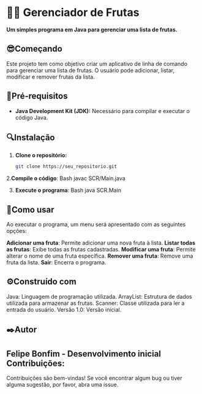 # 🍎🍌 Gerenciador de Frutas

**Um simples programa em Java para gerenciar uma lista de frutas.**

## 😎Começando

Este projeto tem como objetivo criar um aplicativo de linha de comando para gerenciar uma lista de frutas. O usuário pode adicionar, listar, modificar e remover frutas da lista.

## 🧾Pré-requisitos
* **Java Development Kit (JDK):** Necessário para compilar e executar o código Java.

## 🔍Instalação
1. **Clone o repositório:**
   ```bash
   git clone https://seu_repositorio.git

2.**Compile o código**:
    Bash
  javac SCR/Main.java

3. **Execute o programa**:
    Bash
  java SCR.Main

## 🤔Como usar
Ao executar o programa, um menu será apresentado com as seguintes opções:

**Adicionar uma fruta**: 
Permite adicionar uma nova fruta à lista.
**Listar todas as frutas**: 
Exibe todas as frutas cadastradas.
**Modificar uma fruta**: 
Permite alterar o nome de uma fruta específica.
**Remover uma fruta**: 
Remove uma fruta da lista.
**Sair**: 
Encerra o programa.

## ⚙️Construído com
Java: Linguagem de programação utilizada.
ArrayList: Estrutura de dados utilizada para armazenar as frutas.
Scanner: Classe utilizada para ler a entrada do usuário.
Versão
1.0: Versão inicial.

## ✒️Autor
**Felipe Bonfim** - Desenvolvimento inicial
Contribuições:
-
Contribuições são bem-vindas! Se você encontrar algum bug ou tiver alguma sugestão, por favor, abra uma issue.
